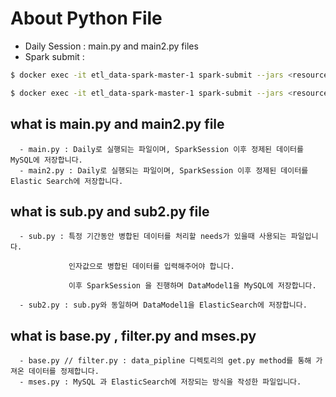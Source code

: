 # About Python File

 - Daily Session : main.py and main2.py files
 - Spark submit :

``` bash
$ docker exec -it etl_data-spark-master-1 spark-submit --jars <resource/MySQL JAR 파일명.jar> --master spark://spark-master:7077 jobs/main.py
``` 

``` bash
$ docker exec -it etl_data-spark-master-1 spark-submit --jars <resource/ElasticSearch JAR 파일명.jar> --master spark://spark-master:7077 jobs/main2.py
```

## what is main.py and main2.py file
```  
  - main.py : Daily로 실행되는 파일이며, SparkSession 이후 정제된 데이터를 MySQL에 저장합니다.
  - main2.py : Daily로 실행되는 파일이며, SparkSession 이후 정제된 데이터를 Elastic Search에 저장합니다.
```
## what is sub.py and sub2.py file
```  
  - sub.py : 특정 기간동안 병합된 데이터를 처리할 needs가 있을때 사용되는 파일입니다.
  
             인자값으로 병합된 데이터를 입력해주어야 합니다. 

             이후 SparkSession 을 진행하며 DataModel1을 MySQL에 저장합니다.

  - sub2.py : sub.py와 동일하며 DataModel1을 ElasticSearch에 저장합니다.

```
## what is base.py , filter.py and mses.py
```
  - base.py // filter.py : data_pipline 디렉토리의 get.py method를 통해 가져온 데이터를 정제합니다.
  - mses.py : MySQL 과 ElasticSearch에 저장되는 방식을 작성한 파일입니다.
```



